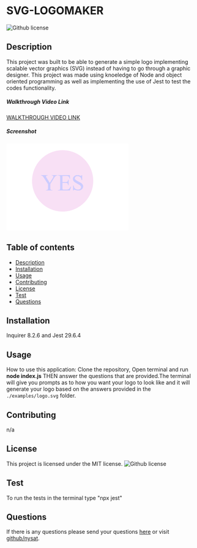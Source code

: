 # SVG-LOGOMAKER
![Github license](https://img.shields.io/badge/license-MIT-blue.svg)
## Description
This project was built to be able to generate a simple logo implementing scalable vector graphics (SVG) instead of having to go through a graphic designer. This project was made using knoeledge of Node and object oriented programming as well as implementing the use of Jest to test the codes functionality.
##### Walkthrough Video Link 
[WALKTHROUGH VIDEO LINK](https://drive.google.com/file/d/1OE5blVomRHqlLIkOCgsI-UxV4JEJoCev/view)
##### Screenshot
![alt-text](./assets/Samplelogo.png)
## Table of contents
* [Description](#description)
* [Installation](#installation)
* [Usage](#usage)
* [Contributing](#contributing)
* [License](#license)
* [Test](#test)
* [Questions](#questions)
## Installation 
Inquirer 8.2.6 and Jest 29.6.4
## Usage
How to use this application: Clone the repository, Open terminal and run **node index.js** THEN answer the questions that are provided.The terminal will give you prompts as to how you want your logo to look like and it will generate your logo based on the answers provided in the ``./examples/logo.svg`` folder.
## Contributing
n/a
## License
This project is licensed under the MIT license. ![Github license](https://img.shields.io/badge/license-MIT-blue.svg)
## Test
To run the tests in the terminal type "npx jest" 
## Questions 
If there is any questions please send your questions [here](nysatrejo3@gmail.com) or visit [github/nysat](https://github.com/nysat).
